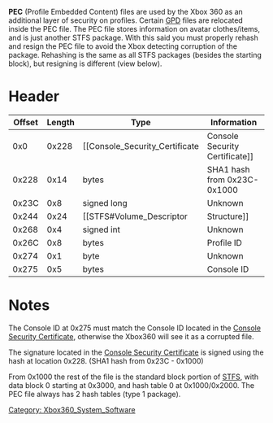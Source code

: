 **PEC** (Profile Embedded Content) files are used by the Xbox 360 as an
additional layer of security on profiles. Certain [GPD](GPD "wikilink")
files are relocated inside the PEC file. The PEC file stores information
on avatar clothes/items, and is just another STFS package. With this
said you must properly rehash and resign the PEC file to avoid the Xbox
detecting corruption of the package. Rehashing is the same as all STFS
packages (besides the starting block), but resigning is different (view
below).

# Header

| Offset | Length | Type                               | Information                      |
| ------ | ------ | ---------------------------------- | -------------------------------- |
| 0x0    | 0x228  | \[\[Console_Security_Certificate | Console Security Certificate\]\] |
| 0x228  | 0x14   | bytes                              | SHA1 hash from 0x23C-0x1000      |
| 0x23C  | 0x8    | signed long                        | Unknown                          |
| 0x244  | 0x24   | \[\[STFS\#Volume_Descriptor       | Structure\]\]                    |
| 0x268  | 0x4    | signed int                         | Unknown                          |
| 0x26C  | 0x8    | bytes                              | Profile ID                       |
| 0x274  | 0x1    | byte                               | Unknown                          |
| 0x275  | 0x5    | bytes                              | Console ID                       |

# Notes

The Console ID at 0x275 must match the Console ID located in the
[Console Security Certificate](Console_Security_Certificate "wikilink"), 
otherwise the Xbox360 will see it as a corrupted file.

The signature located in the [Console Security
Certificate](Console_Security_Certificate "wikilink") is signed using
the hash at location 0x228. (SHA1 hash from 0x23C - 0x1000)

From 0x1000 the rest of the file is the standard block portion of
[STFS](STFS "wikilink"), with data block 0 starting at 0x3000, and hash
table 0 at 0x1000/0x2000. The PEC file always has 2 hash tables (type 1
package).

[Category: Xbox360_System_Software](Category_Xbox360_System_Software)
